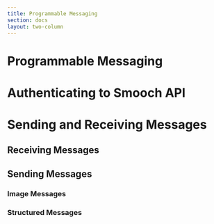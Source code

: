 ```yaml
---
title: Programmable Messaging
section: docs
layout: two-column
---
```


# Programmable Messaging
# Authenticating to Smooch API
# Sending and Receiving Messages
## Receiving Messages
## Sending Messages
### Image Messages
### Structured Messages
